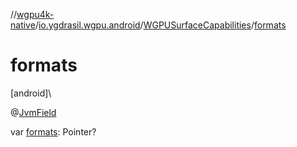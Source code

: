 //[wgpu4k-native](../../../index.md)/[io.ygdrasil.wgpu.android](../index.md)/[WGPUSurfaceCapabilities](index.md)/[formats](formats.md)

# formats

[android]\

@[JvmField](https://kotlinlang.org/api/core/kotlin-stdlib/kotlin.jvm/-jvm-field/index.html)

var [formats](formats.md): Pointer?